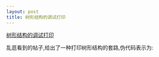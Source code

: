 ```yaml
---
layout: post
title: 树形结构的调试打印
---
```


[树形结构的调试打印](https://www.v2ex.com/t/338653)

乱逛看到的帖子,给出了一种打印树形结构的套路,伪代码表示为:

```

```


```

```
